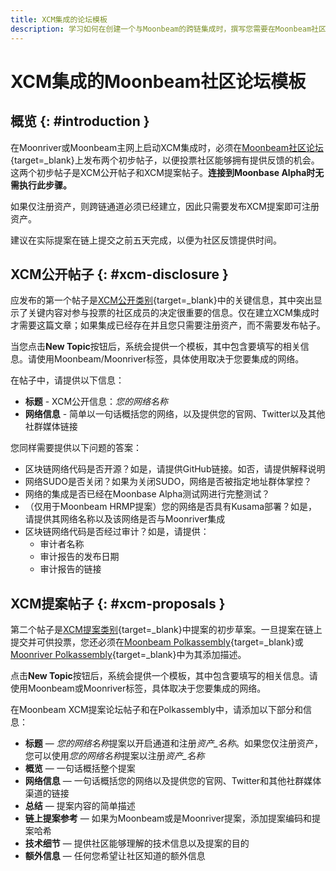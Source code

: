 ```yaml
---
title: XCM集成的论坛模板
description: 学习如何在创建一个与Moonbeam的跨链集成时，撰写您需要在Moonbeam社区论坛上发布的两篇帖子
---
```


# XCM集成的Moonbeam社区论坛模板

## 概览 {: #introduction }

在Moonriver或Moonbeam主网上启动XCM集成时，必须在[Moonbeam社区论坛](https://forum.moonbeam.foundation/){target=_blank}上发布两个初步帖子，以便投票社区能够拥有提供反馈的机会。这两个初步帖子是XCM公开帖子和XCM提案帖子。**连接到Moonbase Alpha时无需执行此步骤。**

如果仅注册资产，则跨链通道必须已经建立，因此只需要发布XCM提案即可注册资产。

建议在实际提案在链上提交之前五天完成，以便为社区反馈提供时间。

## XCM公开帖子 {: #xcm-disclosure }

应发布的第一个帖子是[XCM公开类别](https://forum.moonbeam.foundation/c/xcm-hrmp/xcm-disclosures/15){target=_blank}中的关键信息，其中突出显示了关键内容对参与投票的社区成员的决定很重要的信息。仅在建立XCM集成时才需要这篇文章；如果集成已经存在并且您只需要注册资产，而不需要发布帖子。

当您点击**New Topic**按钮后，系统会提供一个模板，其中包含要填写的相关信息。请使用Moonbeam/Moonriver标签，具体使用取决于您要集成的网络。

在帖子中，请提供以下信息：

- **标题** - XCM公开信息：*您的网络名称*
- **网络信息** - 简单以一句话概括您的网络，以及提供您的官网、Twitter以及其他社群媒体链接

您同样需要提供以下问题的答案：

- 区块链网络代码是否开源？如是，请提供GitHub链接。如否，请提供解释说明
- 网络SUDO是否关闭？如果为关闭SUDO，网络是否被指定地址群体掌控？
- 网络的集成是否已经在Moonbase Alpha测试网进行完整测试？
- （仅用于Moonbeam HRMP提案）您的网络是否具有Kusama部署？如是，请提供其网络名称以及该网络是否与Moonriver集成
- 区块链网络代码是否经过审计？如是，请提供：
  - 审计者名称
  - 审计报告的发布日期
  - 审计报告的链接

## XCM提案帖子 {: #xcm-proposals }

第二个帖子是[XCM提案类别](https://forum.moonbeam.foundation/c/xcm-hrmp/xcm-proposals/14){target=_blank}中提案的初步草案。一旦提案在链上提交并可供投票，您还必须在[Moonbeam Polkassembly](https://moonbeam.polkassembly.io/opengov){target=_blank}或[Moonriver Polkassembly](https://moonriver.polkassembly.io/opengov){target=_blank}中为其添加描述。

点击**New Topic**按钮后，系统会提供一个模板，其中包含要填写的相关信息。请使用Moonbeam或Moonriver标签，具体取决于您要集成的网络。

在Moonbeam XCM提案论坛帖子和在Polkassembly中，请添加以下部分和信息：

- **标题** — *您的网络名称*提案以开启通道和注册*资产_名称*。如果您仅注册资产，您可以使用*您的网络名称*提案以注册*资产_名称*
- **概览** — 一句话概括整个提案
- **网络信息** — 一句话概括您的网络以及提供您的官网、Twitter和其他社群媒体渠道的链接
- **总结** — 提案内容的简单描述
- **链上提案参考** — 如果为Moonbeam或是Moonriver提案，添加提案编码和提案哈希
- **技术细节** — 提供社区能够理解的技术信息以及提案的目的
- **额外信息** — 任何您希望让社区知道的额外信息
